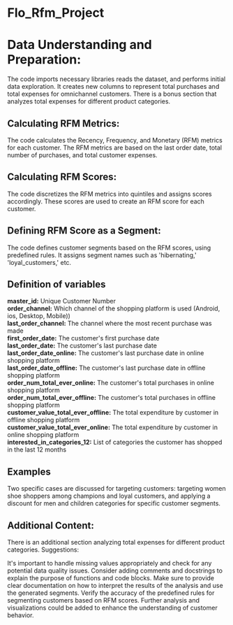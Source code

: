 # Flo_Rfm_Project
# Data Understanding and Preparation:

The code imports necessary libraries reads the dataset, and performs initial data exploration.
It creates new columns to represent total purchases and total expenses for omnichannel customers.
There is a bonus section that analyzes total expenses for different product categories.

## Calculating RFM Metrics:

The code calculates the Recency, Frequency, and Monetary (RFM) metrics for each customer.
The RFM metrics are based on the last order date, total number of purchases, and total customer expenses.

## Calculating RFM Scores:

The code discretizes the RFM metrics into quintiles and assigns scores accordingly.
These scores are used to create an RFM score for each customer.

## Defining RFM Score as a Segment:

The code defines customer segments based on the RFM scores, using predefined rules.
It assigns segment names such as 'hibernating,' 'loyal_customers,' etc.

## Definition of variables
**master_id:** Unique Customer Number <br/>
**order_channel:**  Which channel of the shopping platform is used (Android, ios, Desktop, Mobile)) <br/>
**last_order_channel:**  The channel where the most recent purchase was made <br/>
**first_order_date:**  The customer's first purchase date <br/>
**last_order_date:**  The customer's last purchase date <br/>
**last_order_date_online:**   The customer's last purchase date in online shopping platform <br/>
**last_order_date_offline:** The customer's last purchase date in offline shopping platform <br/>
**order_num_total_ever_online:** The customer's total purchases in online shopping platform <br/>
**order_num_total_ever_offline:**  The customer's total purchases in offline shopping platform <br/>
**customer_value_total_ever_offline:** The total expenditure by customer in offline shopping platform <br/>
**customer_value_total_ever_online:** The total expenditure by customer in online shopping platform <br/>
**interested_in_categories_12:** List of categories the customer has shopped in the last 12 months <br/>

## Examples
Two specific cases are discussed for targeting customers: targeting women shoe shoppers among champions and loyal customers, and applying a discount for men and children categories for specific customer segments.

## Additional Content:

There is an additional section analyzing total expenses for different product categories.
Suggestions:

It's important to handle missing values appropriately and check for any potential data quality issues.
Consider adding comments and docstrings to explain the purpose of functions and code blocks.
Make sure to provide clear documentation on how to interpret the results of the analysis and use the generated segments.
Verify the accuracy of the predefined rules for segmenting customers based on RFM scores.
Further analysis and visualizations could be added to enhance the understanding of customer behavior.


